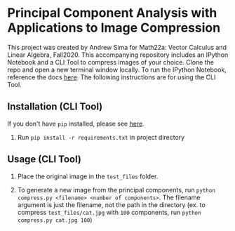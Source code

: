 # Principal Component Analysis with Applications to Image Compression

This project was created by Andrew Sima for Math22a: Vector Calculus and Linear Algebra, Fall2020. This accompanying repository includes an IPython Notebook and a CLI Tool to compress images of your choice. Clone the repo and open a new terminal window locally. To run the  IPython Notebook, reference the docs [here](https://jupyter.readthedocs.io/en/latest/install/notebook-classic.html). The following instructions are for using the CLI Tool.

## Installation (CLI Tool)

If you don't have `pip` installed, please see [here](https://pip.pypa.io/en/stable/installing/).

1. Run `pip install -r requirements.txt` in project directory

## Usage (CLI Tool)

1. Place the original image in the `test_files` folder.

2. To generate a new image from the principal components, run `python compress.py <filename> <number of components>`. The filename argument is just the filename, not the path in the directory (ex. to compress `test_files/cat.jpg` with `100` components, run `python compress.py cat.jpg 100`)

